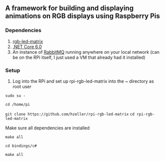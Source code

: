 
## A framework for building and displaying animations on RGB displays using Raspberry Pis

### Dependencies

1. [rgb-led-matrix](https://github.com/hzeller/rpi-rgb-led-matrix)
2. [.NET Core 6.0](https://levelup.gitconnected.com/install-the-net-6-0-sdk-on-a-raspberry-pi-in-two-easy-steps-27993c1bd68d)
3. An instance of [RabbitMQ](https://www.rabbitmq.com/) running anywhere on your local network (can be on the RPi itself, I just used a VM that already had it installed)

### Setup
1. Log into the RPi and set up rpi-rgb-led-matrix into the ~ directory as root user

`sudo su -`

`cd /home/pi`

`git clone https://github.com/hzeller/rpi-rgb-led-matrix`
`cd rpi-rgb-led-matrix`

Make sure all dependencies are installed

`make all`

`cd bindings/c#`

`make all`

